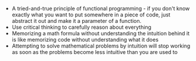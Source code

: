 * A tried-and-true principle of functional programming - if you don't know
	exactly what you want to put somewhere in a piece of code, just abstract it
	out and make it a parameter of a function.
* Use critical thinking to carefully reason about everything
* Memorizing a math formula without understanding the intuition behind it is
	like memorizing code without understanding what it does
* Attempting to solve mathematical problems by intuition will stop working as
  soon as the problems become less intuitive than you are used to

